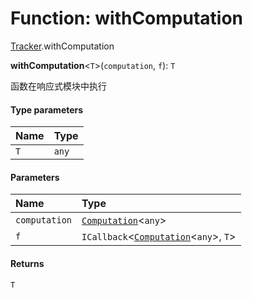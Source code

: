 # Function: withComputation

[Tracker](/en/auto-docs/fixed-layout-editor/modules/Tracker.md).withComputation

**withComputation**<`T`>(`computation`, `f`): `T`

函数在响应式模块中执行

#### Type parameters

| Name | Type |
| :------ | :------ |
| `T` | `any` |

#### Parameters

| Name | Type |
| :------ | :------ |
| `computation` | [`Computation`](/en/auto-docs/fixed-layout-editor/classes/Tracker.Computation.md)<`any`> |
| `f` | `ICallback`<[`Computation`](/en/auto-docs/fixed-layout-editor/classes/Tracker.Computation.md)<`any`>, `T`> |

#### Returns

`T`
